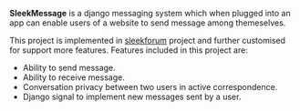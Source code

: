 **SleekMessage** is a django messaging system which when plugged into an app can enable users of a website to send message among themeselves.

This project is implemented in [sleekforum](https://github.com/adepeter/sleekforum) project and further customised for support more features.
Features included in this project are:

- Ability to send message.
- Ability to receive message.
- Conversation privacy between two users in active correspondence.
- Django signal to implement new messages sent by a user.
